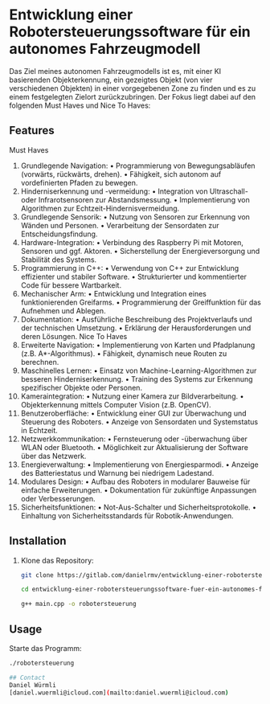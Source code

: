 # Entwicklung einer Robotersteuerungssoftware für ein autonomes Fahrzeugmodell

Das Ziel meines autonomen Fahrzeugmodells ist es, mit einer KI basierenden Objekterkennung, ein gezeigtes Objekt (von vier verschiedenen Objekten) in einer vorgegebenen Zone zu finden und es zu einem festgelegten Zielort zurückzubringen. Der Fokus liegt dabei auf den folgenden Must Haves und Nice To Haves:

## Features
Must Haves
1.	Grundlegende Navigation:
    •	Programmierung von Bewegungsabläufen (vorwärts, rückwärts, drehen).
    •	Fähigkeit, sich autonom auf vordefinierten Pfaden zu bewegen.
2.	Hinderniserkennung und -vermeidung:
    •	Integration von Ultraschall- oder Infrarotsensoren zur Abstandsmessung.
    •	Implementierung von Algorithmen zur Echtzeit-Hindernisvermeidung.
3.	Grundlegende Sensorik:
    •	Nutzung von Sensoren zur Erkennung von Wänden und Personen.
    •	Verarbeitung der Sensordaten zur Entscheidungsfindung.
4.	Hardware-Integration:
    •	Verbindung des Raspberry Pi mit Motoren, Sensoren und ggf. Aktoren.
    •	Sicherstellung der Energieversorgung und Stabilität des Systems.
5.	Programmierung in C++:
    •	Verwendung von C++ zur Entwicklung effizienter und stabiler Software.
    •	Strukturierter und kommentierter Code für bessere Wartbarkeit.
6.	Mechanischer Arm:
    •	Entwicklung und Integration eines funktionierenden Greifarms.
    •	Programmierung der Greiffunktion für das Aufnehmen und Ablegen.
7.	Dokumentation:
    •	Ausführliche Beschreibung des Projektverlaufs und der technischen Umsetzung.
    •	Erklärung der Herausforderungen und deren Lösungen.
Nice To Haves
1.	Erweiterte Navigation:
    •	Implementierung von Karten und Pfadplanung (z.B. A*-Algorithmus).
    •	Fähigkeit, dynamisch neue Routen zu berechnen.
2.	Maschinelles Lernen:
    •	Einsatz von Machine-Learning-Algorithmen zur besseren Hinderniserkennung.
    •	Training des Systems zur Erkennung spezifischer Objekte oder Personen.
3.	Kameraintegration:
    •	Nutzung einer Kamera zur Bildverarbeitung.
    •	Objekterkennung mittels Computer Vision (z.B. OpenCV).
5.	Benutzeroberfläche:
    •	Entwicklung einer GUI zur Überwachung und Steuerung des Roboters.
    •	Anzeige von Sensordaten und Systemstatus in Echtzeit.
6.	Netzwerkkommunikation:
    •	Fernsteuerung oder -überwachung über WLAN oder Bluetooth.
    •	Möglichkeit zur Aktualisierung der Software über das Netzwerk.
7.	Energieverwaltung:
    •	Implementierung von Energiesparmodi.
    •	Anzeige des Batteriestatus und Warnung bei niedrigem Ladestand.
8.	Modulares Design:
    •	Aufbau des Roboters in modularer Bauweise für einfache Erweiterungen.
    •	Dokumentation für zukünftige Anpassungen oder Verbesserungen.
9.	Sicherheitsfunktionen:
    •	Not-Aus-Schalter und Sicherheitsprotokolle.
    •	Einhaltung von Sicherheitsstandards für Robotik-Anwendungen.

## Installation
1. Klone das Repository:
   ```bash
   git clone https://gitlab.com/danielrmv/entwicklung-einer-robotersteuerungssoftware-fuer-ein-autonomes-fahrzeugmodell.git

   cd entwicklung-einer-robotersteuerungssoftware-fuer-ein-autonomes-fahrzeugmodell

   g++ main.cpp -o robotersteuerung

## Usage
Starte das Programm:
```bash
./robotersteuerung

## Contact
Daniel Würmli  
[daniel.wuermli@icloud.com](mailto:daniel.wuermli@icloud.com)